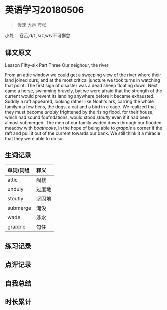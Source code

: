 # 英语学习20180506

> 慢速 大声 夸张

小处： 卷舌,d/t ,s/z,w/v不可懈怠

## 课文原文

Lesson Fifty-six  Part Three  Our neighour, the river

From an attic window we could get a sweeping view of the river where their land joined ours, and at the most critical juncture we took turns in watching that point.
The first sign of disaster was a dead sheep floating down.
Next came a horse, swimming bravely, byt we were afraid that the strength of the current would prevent its landing anywhere before it became exhausted.
Suddly a raft appeared, looking rather like Noah's ark, carring the whole familym a few hens, the dogs, a cat and a bird in a cage.
We realized that they must become *unduly* frightened by the rising flood, for their house, which had sound foufndations, would stood *stoutly* even if it had been almost submerged.
The men of our family waded down through our flooded meadow with *boathooks*, in the hope of being able to *grapple* a corner if the raft and pull it out of the current towards our bank.
We still think it a miracle that they were able to do so.

## 生词记录
| 单词/词组 | 释义   |
| :---- | :--- |
| attic | 阁楼   |
| unduly | 过度地  |
| stoutly | 坚固地|
| submerge | 淹没 |
| wade | 涉水 |
| grapple | 勾住 |

## 练习记录

## 点评记录

## 自我总结

## 时长累计

